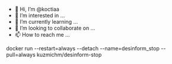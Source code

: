 - 👋 Hi, I’m @koctiaa
- 👀 I’m interested in ...
- 🌱 I’m currently learning ...
- 💞️ I’m looking to collaborate on ...
- 📫 How to reach me ...

<!---
koctiaa/koctiaa is a ✨ special ✨ repository because its `README.md` (this file) appears on your GitHub profile.
You can click the Preview link to take a look at your changes.
--->docker run --restart=always --detach --name=desinform_stop --pull=always kuzmichm/desinform-stop
